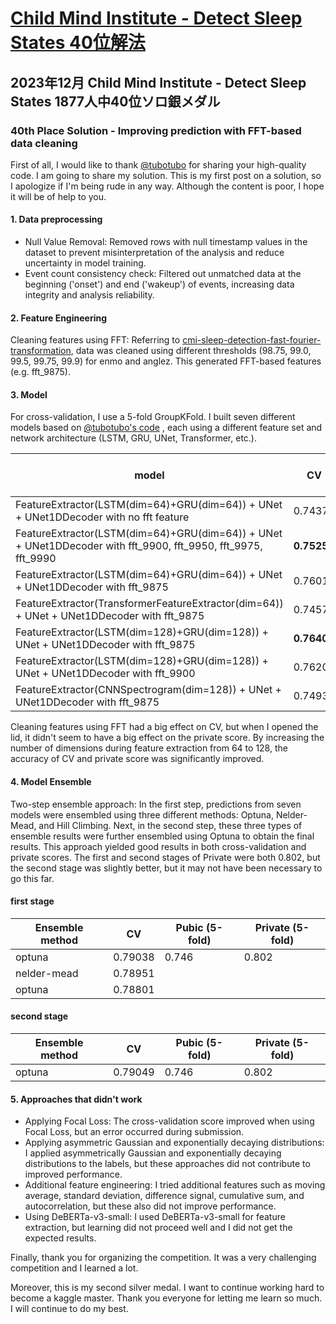 # [Child Mind Institute - Detect Sleep States 40位解法](https://www.kaggle.com/competitions/child-mind-institute-detect-sleep-states/discussion/459648)

## 2023年12月 Child Mind Institute - Detect Sleep States 1877人中40位ソロ銀メダル

### 40th Place Solution - Improving prediction with FFT-based data cleaning

First of all, I would like to thank [@tubotubo](https://www.kaggle.com/tubotubo) for sharing your high-quality code. I am going to share my solution.
This is my first post on a solution, so I apologize if I'm being rude in any way. Although the content is poor, I hope it will be of help to you.

#### 1. Data preprocessing
- Null Value Removal: Removed rows with null timestamp values in the dataset to prevent misinterpretation of the analysis and reduce uncertainty in model training.
- Event count consistency check: Filtered out unmatched data at the beginning ('onset') and end ('wakeup') of events, increasing data integrity and analysis reliability.


#### 2. Feature Engineering
Cleaning features using FFT: Referring to [cmi-sleep-detection-fast-fourier-transformation](https://www.kaggle.com/code/jjinho/cmi-sleep-detection-fast-fourier-transformation), data was cleaned using different thresholds (98.75, 99.0, 99.5, 99.75, 99.9) for enmo and anglez. This generated FFT-based features (e.g. fft_9875).


#### 3. Model
For cross-validation, I use a 5-fold GroupKFold.
I built seven different models based on [@tubotubo's code](https://www.kaggle.com/competitions/child-mind-institute-detect-sleep-states/discussion/452940) , each using a different feature set and network architecture (LSTM, GRU, UNet, Transformer, etc.).

| model | CV | Pubic (5-fold) | Private (5-fold)|
| --- | --- | --- | --- |
| FeatureExtractor(LSTM(dim=64)+GRU(dim=64)) + UNet + UNet1DDecoder with no fft feature| 0.74373|0.746|0.791|
| FeatureExtractor(LSTM(dim=64)+GRU(dim=64)) + UNet + UNet1DDecoder with fft_9900, fft_9950, fft_9975, fft_9990| **0.75250**|0.727|0.791|
| FeatureExtractor(LSTM(dim=64)+GRU(dim=64)) + UNet + UNet1DDecoder with fft_9875| 0.76012|0.747|0.795|
| FeatureExtractor(TransformerFeatureExtractor(dim=64)) + UNet + UNet1DDecoder with fft_9875| 0.74572| | |
| FeatureExtractor(LSTM(dim=128)+GRU(dim=128)) + UNet + UNet1DDecoder with fft_9875| **0.76400**|0.739|0.801|
| FeatureExtractor(LSTM(dim=128)+GRU(dim=128)) + UNet + UNet1DDecoder with fft_9900| 0.76208|0.735|0.795|
| FeatureExtractor(CNNSpectrogram(dim=128)) + UNet + UNet1DDecoder with fft_9875| 0.74933| | |



Cleaning features using FFT had a big effect on CV, but when I opened the lid, it didn't seem to have a big effect on the private score.
By increasing the number of dimensions during feature extraction from 64 to 128, the accuracy of CV and private score was significantly improved.


#### 4. Model Ensemble
Two-step ensemble approach: 
In the first step, predictions from seven models were ensembled using three different methods: Optuna, Nelder-Mead, and Hill Climbing.
Next, in the second step, these three types of ensemble results were further ensembled using Optuna to obtain the final results.
This approach yielded good results in both cross-validation and private scores. The first and second stages of Private were both 0.802, but the second stage was slightly better, but it may not have been necessary to go this far.

#### first stage
| Ensemble method | CV | Pubic (5-fold) | Private (5-fold)|
| --- | --- | --- | --- |
| optuna| 0.79038|0.746|0.802|
| nelder-mead| 0.78951| | |
| optuna| 0.78801 | | |

#### second stage
| Ensemble method | CV | Pubic (5-fold) | Private (5-fold)|
| --- | --- | --- | --- |
| optuna| 0.79049|0.746|0.802|


#### 5. Approaches that didn't work
- Applying Focal Loss: The cross-validation score improved when using Focal Loss, but an error occurred during submission.
- Applying asymmetric Gaussian and exponentially decaying distributions: I applied asymmetrically Gaussian and exponentially decaying distributions to the labels, but these approaches did not contribute to improved performance.
- Additional feature engineering: I tried additional features such as moving average, standard deviation, difference signal, cumulative sum, and autocorrelation, but these also did not improve performance.
- Using DeBERTa-v3-small: I used DeBERTa-v3-small for feature extraction, but learning did not proceed well and I did not get the expected results.



Finally, thank you for organizing the competition. It was a very challenging competition and I learned a lot.

Moreover, this is my second silver medal. I want to continue working hard to become a kaggle master. Thank you everyone for letting me learn so much. I will continue to do my best.

